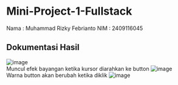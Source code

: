 # Mini-Project-1-Fullstack
Nama : Muhammad Rizky Febrianto NIM : 2409116045
## Dokumentasi Hasil
![image](https://github.com/user-attachments/assets/929bce3a-debd-49f6-a2ec-a70e818a341a)  
Muncul efek bayangan ketika kursor diarahkan ke button
![image](https://github.com/user-attachments/assets/3d9aa02a-6dfb-45a3-8594-e85b67a0f724)  
Warna button akan berubah ketika diklik
![image](https://github.com/user-attachments/assets/ab8d88ab-d9fb-41ef-9b36-8ed3366f6821)
